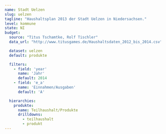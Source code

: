 ```yaml
---
name: Stadt Uelzen
slug: uelzen
tagline: "Haushaltsplan 2013 der Stadt Uelzen in Niedersachsen."
level: kommune
state: NI
budget:
  source: "Titus Tschamtke, Rolf Tischler"
  data_url: "http://www.titusgames.de/Haushaltsdaten_2012_bis_2014.csv"

  dataset: uelzen
  default: produkte

  filters:
    - field: 'year'
      name: 'Jahr'
      default: 2014
    - field: 'e_a'
      name: 'Einnahmen/Ausgaben'
      default: 'A'

  hierarchies:
    produkte:
      name: Teilhaushalt/Produkte
      drilldowns:
        - teilhaushalt
        - produkt
---
```

